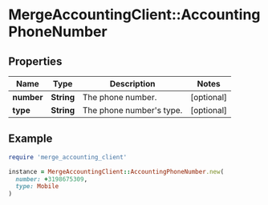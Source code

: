 # MergeAccountingClient::AccountingPhoneNumber

## Properties

| Name | Type | Description | Notes |
| ---- | ---- | ----------- | ----- |
| **number** | **String** | The phone number. | [optional] |
| **type** | **String** | The phone number&#39;s type. | [optional] |

## Example

```ruby
require 'merge_accounting_client'

instance = MergeAccountingClient::AccountingPhoneNumber.new(
  number: +3198675309,
  type: Mobile
)
```

